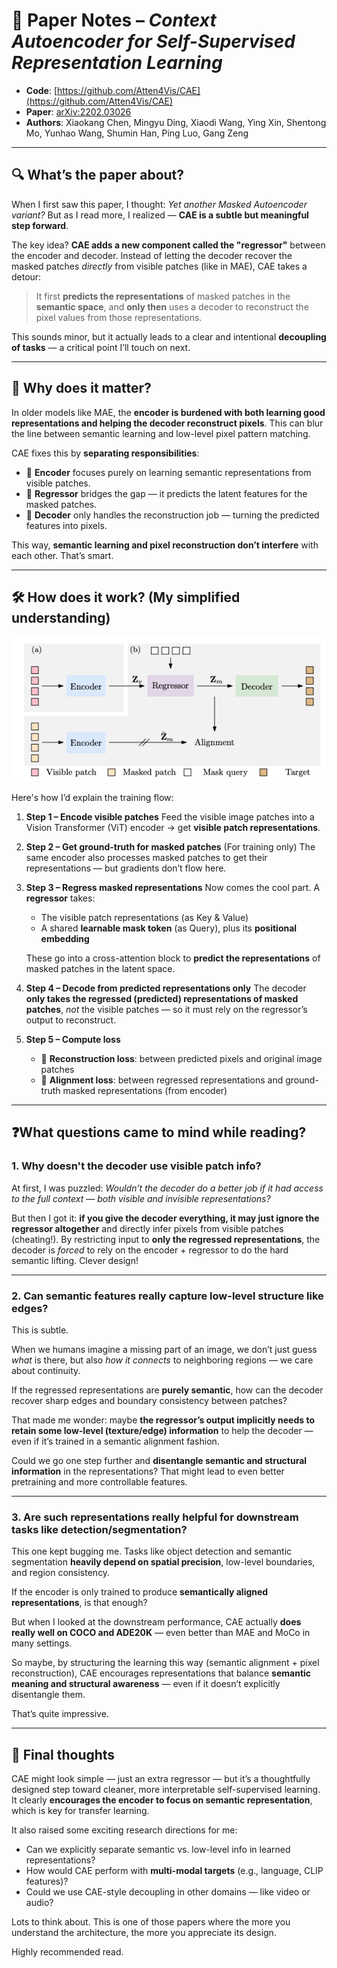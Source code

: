 # 📘 Paper Notes – *Context Autoencoder for Self-Supervised Representation Learning*

* **Code**: [https://github.com/Atten4Vis/CAE](https://github.com/Atten4Vis/CAE)
* **Paper**: [arXiv:2202.03026](https://arxiv.org/pdf/2202.03026)
* **Authors**: Xiaokang Chen, Mingyu Ding, Xiaodi Wang, Ying Xin, Shentong Mo, Yunhao Wang, Shumin Han, Ping Luo, Gang Zeng

---

## 🔍 What’s the paper about?

When I first saw this paper, I thought: *Yet another Masked Autoencoder variant?* But as I read more, I realized — **CAE is a subtle but meaningful step forward**.

The key idea? **CAE adds a new component called the "regressor"** between the encoder and decoder. Instead of letting the decoder recover the masked patches *directly* from visible patches (like in MAE), CAE takes a detour:

> It first **predicts the representations** of masked patches in the **semantic space**, and **only then** uses a decoder to reconstruct the pixel values from those representations.

This sounds minor, but it actually leads to a clear and intentional **decoupling of tasks** — a critical point I’ll touch on next.

---

## 🧠 Why does it matter?

In older models like MAE, the **encoder is burdened with both learning good representations and helping the decoder reconstruct pixels**. This can blur the line between semantic learning and low-level pixel pattern matching.

CAE fixes this by **separating responsibilities**:

* 🧠 **Encoder** focuses purely on learning semantic representations from visible patches.
* 🔄 **Regressor** bridges the gap — it predicts the latent features for the masked patches.
* 🎨 **Decoder** only handles the reconstruction job — turning the predicted features into pixels.

This way, **semantic learning and pixel reconstruction don’t interfere** with each other. That’s smart.

---

## 🛠️ How does it work? (My simplified understanding)
![pipline of cae](../../images/image-2.png)

Here's how I’d explain the training flow:

1. **Step 1 – Encode visible patches**
   Feed the visible image patches into a Vision Transformer (ViT) encoder → get **visible patch representations**.

2. **Step 2 – Get ground-truth for masked patches**
   (For training only) The same encoder also processes masked patches to get their representations — but gradients don’t flow here.

3. **Step 3 – Regress masked representations**
   Now comes the cool part.
   A **regressor** takes:

   * The visible patch representations (as Key & Value)
   * A shared **learnable mask token** (as Query), plus its **positional embedding**

   These go into a cross-attention block to **predict the representations** of masked patches in the latent space.

4. **Step 4 – Decode from predicted representations only**
   The decoder **only takes the regressed (predicted) representations of masked patches**, *not* the visible patches — so it must rely on the regressor’s output to reconstruct.

5. **Step 5 – Compute loss**

   * 🧩 **Reconstruction loss**: between predicted pixels and original image patches
   * 🎯 **Alignment loss**: between regressed representations and ground-truth masked representations (from encoder)

---

## ❓What questions came to mind while reading?

### 1. Why doesn't the decoder use visible patch info?

At first, I was puzzled: *Wouldn’t the decoder do a better job if it had access to the full context — both visible and invisible representations?*

But then I got it: **if you give the decoder everything, it may just ignore the regressor altogether** and directly infer pixels from visible patches (cheating!). By restricting input to **only the regressed representations**, the decoder is *forced* to rely on the encoder + regressor to do the hard semantic lifting. Clever design!

---

### 2. Can semantic features really capture low-level structure like edges?

This is subtle.

When we humans imagine a missing part of an image, we don’t just guess *what* is there, but also *how it connects* to neighboring regions — we care about continuity.

If the regressed representations are **purely semantic**, how can the decoder recover sharp edges and boundary consistency between patches?

That made me wonder: maybe **the regressor’s output implicitly needs to retain some low-level (texture/edge) information** to help the decoder — even if it’s trained in a semantic alignment fashion.

Could we go one step further and **disentangle semantic and structural information** in the representations? That might lead to even better pretraining and more controllable features.

---

### 3. Are such representations really helpful for downstream tasks like detection/segmentation?

This one kept bugging me. Tasks like object detection and semantic segmentation **heavily depend on spatial precision**, low-level boundaries, and region consistency.

If the encoder is only trained to produce **semantically aligned representations**, is that enough?

But when I looked at the downstream performance, CAE actually **does really well on COCO and ADE20K** — even better than MAE and MoCo in many settings.

So maybe, by structuring the learning this way (semantic alignment + pixel reconstruction), CAE encourages representations that balance **semantic meaning and structural awareness** — even if it doesn’t explicitly disentangle them.

That’s quite impressive.

---

## 💭 Final thoughts

CAE might look simple — just an extra regressor — but it’s a thoughtfully designed step toward cleaner, more interpretable self-supervised learning. It clearly **encourages the encoder to focus on semantic representation**, which is key for transfer learning.

It also raised some exciting research directions for me:

* Can we explicitly separate semantic vs. low-level info in learned representations?
* How would CAE perform with **multi-modal targets** (e.g., language, CLIP features)?
* Could we use CAE-style decoupling in other domains — like video or audio?

Lots to think about. This is one of those papers where the more you understand the architecture, the more you appreciate its design.

Highly recommended read.
